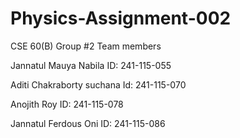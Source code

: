 # Physics-Assignment-002
CSE 60(B)
Group #2
Team members

Jannatul Mauya Nabila 
ID: 241-115-055

Aditi Chakraborty suchana
Id: 241-115-070

Anojith Roy
ID: 241-115-078

Jannatul Ferdous Oni 
ID: 241-115-086